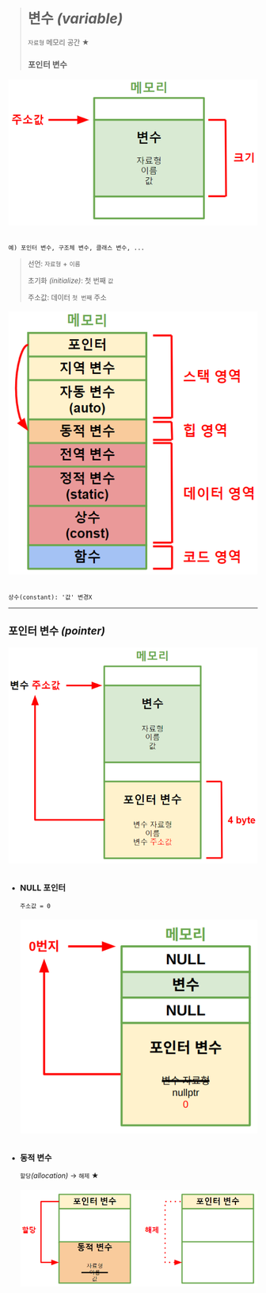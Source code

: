 ># 변수 *(variable)*
>`자료형` 메모리 공간 ★
> 
>### 포인터 변수
###### <img src = 'img/변수.png'>
```
예) 포인터 변수, 구조체 변수, 클래스 변수, ...
```
>선언: `자료형` + `이름`
> 
>초기화 *(initialize)*: 첫 번째 `값`
>
>주소값: 데이터 `첫 번째` 주소
###### <img src = 'img/memory.png'>
```
상수(constant): '값' 변경X
```
---

## 포인터 변수 *(pointer)*
###### <img src = 'img/포인터 변수.png'>
+ ### NULL 포인터
  `주소값 = 0`
  ###### <img src = 'img/NULL 포인터.png'>
  
+ ### 동적 변수
  `할당`*(allocation)* → `해제` ★
  ###### <img src = 'img/동적 변수.png'>

